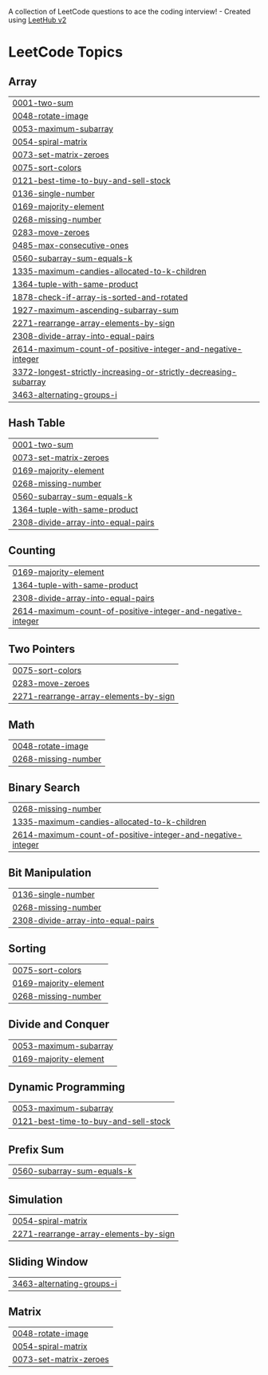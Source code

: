 A collection of LeetCode questions to ace the coding interview! - Created using [LeetHub v2](https://github.com/arunbhardwaj/LeetHub-2.0)
<!---LeetCode Topics Start-->
# LeetCode Topics
## Array
|  |
| ------- |
| [0001-two-sum](https://github.com/Khushikamra/Leetcode/tree/master/0001-two-sum) |
| [0048-rotate-image](https://github.com/Khushikamra/Leetcode/tree/master/0048-rotate-image) |
| [0053-maximum-subarray](https://github.com/Khushikamra/Leetcode/tree/master/0053-maximum-subarray) |
| [0054-spiral-matrix](https://github.com/Khushikamra/Leetcode/tree/master/0054-spiral-matrix) |
| [0073-set-matrix-zeroes](https://github.com/Khushikamra/Leetcode/tree/master/0073-set-matrix-zeroes) |
| [0075-sort-colors](https://github.com/Khushikamra/Leetcode/tree/master/0075-sort-colors) |
| [0121-best-time-to-buy-and-sell-stock](https://github.com/Khushikamra/Leetcode/tree/master/0121-best-time-to-buy-and-sell-stock) |
| [0136-single-number](https://github.com/Khushikamra/Leetcode/tree/master/0136-single-number) |
| [0169-majority-element](https://github.com/Khushikamra/Leetcode/tree/master/0169-majority-element) |
| [0268-missing-number](https://github.com/Khushikamra/Leetcode/tree/master/0268-missing-number) |
| [0283-move-zeroes](https://github.com/Khushikamra/Leetcode/tree/master/0283-move-zeroes) |
| [0485-max-consecutive-ones](https://github.com/Khushikamra/Leetcode/tree/master/0485-max-consecutive-ones) |
| [0560-subarray-sum-equals-k](https://github.com/Khushikamra/Leetcode/tree/master/0560-subarray-sum-equals-k) |
| [1335-maximum-candies-allocated-to-k-children](https://github.com/Khushikamra/Leetcode/tree/master/1335-maximum-candies-allocated-to-k-children) |
| [1364-tuple-with-same-product](https://github.com/Khushikamra/Leetcode/tree/master/1364-tuple-with-same-product) |
| [1878-check-if-array-is-sorted-and-rotated](https://github.com/Khushikamra/Leetcode/tree/master/1878-check-if-array-is-sorted-and-rotated) |
| [1927-maximum-ascending-subarray-sum](https://github.com/Khushikamra/Leetcode/tree/master/1927-maximum-ascending-subarray-sum) |
| [2271-rearrange-array-elements-by-sign](https://github.com/Khushikamra/Leetcode/tree/master/2271-rearrange-array-elements-by-sign) |
| [2308-divide-array-into-equal-pairs](https://github.com/Khushikamra/Leetcode/tree/master/2308-divide-array-into-equal-pairs) |
| [2614-maximum-count-of-positive-integer-and-negative-integer](https://github.com/Khushikamra/Leetcode/tree/master/2614-maximum-count-of-positive-integer-and-negative-integer) |
| [3372-longest-strictly-increasing-or-strictly-decreasing-subarray](https://github.com/Khushikamra/Leetcode/tree/master/3372-longest-strictly-increasing-or-strictly-decreasing-subarray) |
| [3463-alternating-groups-i](https://github.com/Khushikamra/Leetcode/tree/master/3463-alternating-groups-i) |
## Hash Table
|  |
| ------- |
| [0001-two-sum](https://github.com/Khushikamra/Leetcode/tree/master/0001-two-sum) |
| [0073-set-matrix-zeroes](https://github.com/Khushikamra/Leetcode/tree/master/0073-set-matrix-zeroes) |
| [0169-majority-element](https://github.com/Khushikamra/Leetcode/tree/master/0169-majority-element) |
| [0268-missing-number](https://github.com/Khushikamra/Leetcode/tree/master/0268-missing-number) |
| [0560-subarray-sum-equals-k](https://github.com/Khushikamra/Leetcode/tree/master/0560-subarray-sum-equals-k) |
| [1364-tuple-with-same-product](https://github.com/Khushikamra/Leetcode/tree/master/1364-tuple-with-same-product) |
| [2308-divide-array-into-equal-pairs](https://github.com/Khushikamra/Leetcode/tree/master/2308-divide-array-into-equal-pairs) |
## Counting
|  |
| ------- |
| [0169-majority-element](https://github.com/Khushikamra/Leetcode/tree/master/0169-majority-element) |
| [1364-tuple-with-same-product](https://github.com/Khushikamra/Leetcode/tree/master/1364-tuple-with-same-product) |
| [2308-divide-array-into-equal-pairs](https://github.com/Khushikamra/Leetcode/tree/master/2308-divide-array-into-equal-pairs) |
| [2614-maximum-count-of-positive-integer-and-negative-integer](https://github.com/Khushikamra/Leetcode/tree/master/2614-maximum-count-of-positive-integer-and-negative-integer) |
## Two Pointers
|  |
| ------- |
| [0075-sort-colors](https://github.com/Khushikamra/Leetcode/tree/master/0075-sort-colors) |
| [0283-move-zeroes](https://github.com/Khushikamra/Leetcode/tree/master/0283-move-zeroes) |
| [2271-rearrange-array-elements-by-sign](https://github.com/Khushikamra/Leetcode/tree/master/2271-rearrange-array-elements-by-sign) |
## Math
|  |
| ------- |
| [0048-rotate-image](https://github.com/Khushikamra/Leetcode/tree/master/0048-rotate-image) |
| [0268-missing-number](https://github.com/Khushikamra/Leetcode/tree/master/0268-missing-number) |
## Binary Search
|  |
| ------- |
| [0268-missing-number](https://github.com/Khushikamra/Leetcode/tree/master/0268-missing-number) |
| [1335-maximum-candies-allocated-to-k-children](https://github.com/Khushikamra/Leetcode/tree/master/1335-maximum-candies-allocated-to-k-children) |
| [2614-maximum-count-of-positive-integer-and-negative-integer](https://github.com/Khushikamra/Leetcode/tree/master/2614-maximum-count-of-positive-integer-and-negative-integer) |
## Bit Manipulation
|  |
| ------- |
| [0136-single-number](https://github.com/Khushikamra/Leetcode/tree/master/0136-single-number) |
| [0268-missing-number](https://github.com/Khushikamra/Leetcode/tree/master/0268-missing-number) |
| [2308-divide-array-into-equal-pairs](https://github.com/Khushikamra/Leetcode/tree/master/2308-divide-array-into-equal-pairs) |
## Sorting
|  |
| ------- |
| [0075-sort-colors](https://github.com/Khushikamra/Leetcode/tree/master/0075-sort-colors) |
| [0169-majority-element](https://github.com/Khushikamra/Leetcode/tree/master/0169-majority-element) |
| [0268-missing-number](https://github.com/Khushikamra/Leetcode/tree/master/0268-missing-number) |
## Divide and Conquer
|  |
| ------- |
| [0053-maximum-subarray](https://github.com/Khushikamra/Leetcode/tree/master/0053-maximum-subarray) |
| [0169-majority-element](https://github.com/Khushikamra/Leetcode/tree/master/0169-majority-element) |
## Dynamic Programming
|  |
| ------- |
| [0053-maximum-subarray](https://github.com/Khushikamra/Leetcode/tree/master/0053-maximum-subarray) |
| [0121-best-time-to-buy-and-sell-stock](https://github.com/Khushikamra/Leetcode/tree/master/0121-best-time-to-buy-and-sell-stock) |
## Prefix Sum
|  |
| ------- |
| [0560-subarray-sum-equals-k](https://github.com/Khushikamra/Leetcode/tree/master/0560-subarray-sum-equals-k) |
## Simulation
|  |
| ------- |
| [0054-spiral-matrix](https://github.com/Khushikamra/Leetcode/tree/master/0054-spiral-matrix) |
| [2271-rearrange-array-elements-by-sign](https://github.com/Khushikamra/Leetcode/tree/master/2271-rearrange-array-elements-by-sign) |
## Sliding Window
|  |
| ------- |
| [3463-alternating-groups-i](https://github.com/Khushikamra/Leetcode/tree/master/3463-alternating-groups-i) |
## Matrix
|  |
| ------- |
| [0048-rotate-image](https://github.com/Khushikamra/Leetcode/tree/master/0048-rotate-image) |
| [0054-spiral-matrix](https://github.com/Khushikamra/Leetcode/tree/master/0054-spiral-matrix) |
| [0073-set-matrix-zeroes](https://github.com/Khushikamra/Leetcode/tree/master/0073-set-matrix-zeroes) |
<!---LeetCode Topics End-->